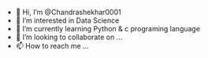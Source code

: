 - 👋 Hi, I’m @Chandrashekhar0001
- 👀 I’m interested in Data Science
- 🌱 I’m currently learning Python & c programing language
- 💞️ I’m looking to collaborate on ...
- 📫 How to reach me ...

<!---
Chandrashekhar0001/Chandrashekhar0001 is a ✨ special ✨ repository because its `README.md` (this file) appears on your GitHub profile.
You can click the Preview link to take a look at your changes.
--->

